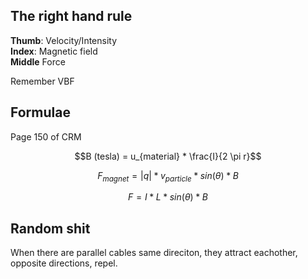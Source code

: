 ## The right hand rule

**Thumb**: Velocity/Intensity <br>
**Index**: Magnetic field <br>
**Middle** Force

Remember VBF

## Formulae

Page 150 of CRM

$$B (tesla) = u_{material} * \frac{I}{2 \pi r}$$

$$F_{magnet} = |{q}| * v_{particle} * sin(\theta) * B$$

$$F = I * L * sin(\theta) * B$$

## Random shit

When there are parallel cables same direciton, they attract eachother, opposite directions, repel.

